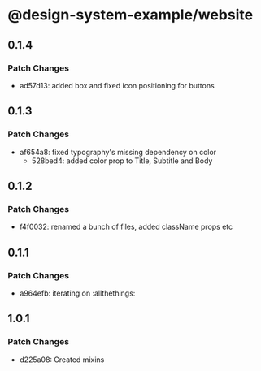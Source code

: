 # @design-system-example/website

## 0.1.4

### Patch Changes

- ad57d13: added box and fixed icon positioning for buttons

## 0.1.3

### Patch Changes

- af654a8: fixed typography's missing dependency on color
  - 528bed4: added color prop to Title, Subtitle and Body

## 0.1.2

### Patch Changes

- f4f0032: renamed a bunch of files, added className props etc

## 0.1.1

### Patch Changes

- a964efb: iterating on :allthethings:

## 1.0.1

### Patch Changes

- d225a08: Created mixins
